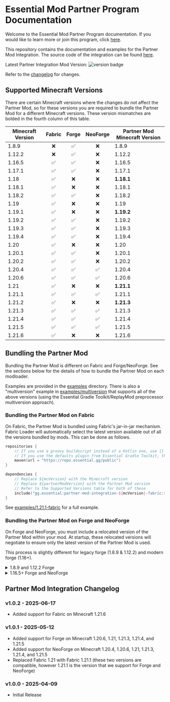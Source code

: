# Essential Mod Partner Program Documentation

Welcome to the Essential Mod Partner Program documentation. If you would like to learn more or join this program,
click [here](https://essential.gg/wiki/supporting-mod-creators).

This repository contains the documentation and examples for the Partner Mod Integration. The source code of the
integration can be found [here](https://github.com/EssentialGG/PartnerModIntegration).

Latest Partner Integration Mod Version:
<img alt="version badge" src="https://img.shields.io/maven-metadata/v?metadataUrl=https%3A%2F%2Frepo.essential.gg%2Fpublic%2Fgg%2Fessential%2Fpartner-mod-integration-1.12.2-forge%2Fmaven-metadata.xml">

Refer to the [changelog](#ad-mod-changelog) for changes.

## Supported Minecraft Versions

There are certain Minecraft versions where the changes do not affect the Partner Mod, so for these versions
you are required to bundle the Partner Mod for a different Minecraft versions. These version mismatches
are bolded in the fourth column of this table.

| Minecraft Version | Fabric | Forge | NeoForge | Partner Mod Minecraft Version |
|-------------------|:------:|:-----:|:--------:|-------------------------------|
| 1.8.9             |   ❌    |   ✅   |    ❌     | 1.8.9                         |
| 1.12.2            |   ❌    |   ✅   |    ❌     | 1.12.2                        |
| 1.16.5            |   ✅    |   ✅   |    ❌     | 1.16.5                        |
| 1.17.1            |   ✅    |   ✅   |    ❌     | 1.17.1                        |
| 1.18              |   ✅    |   ❌   |    ❌     | **1.18.1**                    |
| 1.18.1            |   ✅    |   ❌   |    ❌     | 1.18.1                        |
| 1.18.2            |   ✅    |   ✅   |    ❌     | 1.18.2                        |
| 1.19              |   ✅    |   ❌   |    ❌     | 1.19                          |
| 1.19.1            |   ✅    |   ❌   |    ❌     | **1.19.2**                    |
| 1.19.2            |   ✅    |   ✅   |    ❌     | 1.19.2                        |
| 1.19.3            |   ✅    |   ✅   |    ❌     | 1.19.3                        |
| 1.19.4            |   ✅    |   ✅   |    ❌     | 1.19.4                        |
| 1.20              |   ✅    |   ❌   |    ❌     | 1.20                          |
| 1.20.1            |   ✅    |   ✅   |    ❌     | 1.20.1                        |
| 1.20.2            |   ✅    |   ✅   |    ❌     | 1.20.2                        |
| 1.20.4            |   ✅    |   ✅   |    ✅     | 1.20.4                        |
| 1.20.6            |   ✅    |   ✅   |    ✅     | 1.20.6                        |
| 1.21              |   ✅    |   ❌   |    ❌     | **1.21.1**                    |
| 1.21.1            |   ✅    |   ✅   |    ✅     | 1.21.1                        |
| 1.21.2            |   ✅    |   ❌   |    ❌     | **1.21.3**                    |
| 1.21.3            |   ✅    |   ✅   |    ✅     | 1.21.3                        |
| 1.21.4            |   ✅    |   ✅   |    ✅     | 1.21.4                        |
| 1.21.5            |   ✅    |   ✅   |    ✅     | 1.21.5                        |
| 1.21.6            |   ✅    |   ❌   |    ❌     | 1.21.6                        |

## Bundling the Partner Mod

Bundling the Partner Mod is different on Fabric and Forge/NeoForge. See the sections below
for the details of how to bundle the Partner Mod on each modloader.

Examples are provided in the [examples](examples) directory. There is also a "multiversion" example
in [examples/multiversion](examples/multiversion) that supports all of the above versions
(using the Essential Gradle Toolkit/ReplayMod preprocessor multiversion approach).

### Bundling the Partner Mod on Fabric

On Fabric, the Partner Mod is bundled using Fabric's jar-in-jar mechanism. Fabric Loader will automatically select
the latest version available out of all the versions bundled by mods. This can be done as follows.

```kotlin
repositories {
    // If you use a groovy buildscript instead of a Kotlin one, use {} instead of ().
    // If you use the defaults plugin from Essential Gradle Toolkit, the repository is likely already added.
    maven(url = "https://repo.essential.gg/public")
}

dependencies {
    // Replace ${mcVersion} with the Minecraft version
    // Replace ${partnerModVersion} with the Partner Mod version
    // Refer to the Supported Versions table for both of these
    include("gg.essential:partner-mod-integration-${mcVersion}-fabric:${partnerModVersion}")
}
```

See [examples/1.21.1-fabric](examples/1.21.1-fabric) for a full example.

### Bundling the Partner Mod on Forge and NeoForge

On Forge and NeoForge, you must include a relocated version of the Partner Mod within your mod. At startup, these relocated versions
will negotiate to ensure only the latest version of the Partner Mod is used.

This process is slightly different for legacy forge (1.8.9 & 1.12.2) and modern forge (1.16+).

<details>
<summary>1.8.9 and 1.12.2 Forge</summary>

An example using the Kotlin buildscript can be found in [examples/1.12.2-forge](examples/1.12.2-forge)
and an example using the Groovy buildscript can be found in [examples/1.8.9-forge](examples/1.8.9-forge).

The following highlights the important sections (using the Kotlin buildscript, if using the Groovy buildscript
refer to the respective example).

```kotlin
plugins {
    // Load the shadow plugin.
    // We don't need to apply it since we don't want the default shadowJar task.
    id("com.gradleup.shadow") version "8.3.5" apply false
}

repositories {
    // If you use a groovy buildscript instead of a Kotlin one, use {} instead of ().
    // If you use the defaults plugin from Essential Gradle Toolkit, the repository is likely already added.
    maven(url = "https://repo.essential.gg/public")
}

// Replace this with a package within your mod package
val essentialPartnerModPackage = "com.example.mod.essentialpartnermod"

tasks.jar {
    manifest.attributes(
        // The main entry point of the Essential Partner mod is its core mod:
        "FMLCorePlugin" to "$essentialPartnerModPackage.asm.EssentialPartnerCoreMod",
        // If your mod already has its own core mod, you can have the Essential Partner core mod chain-load it:
        "EssentialPartnerCoreModDelegate" to "com.example.mod.asm.ExampleModCoreMod",
        // In any case, you'll likely also want to instruct Forge to load your regular mod, otherwise it'll only
        // load the core mod:
        "FMLCorePluginContainsFMLMod" to "Yes",
    )
}

// Replace ${mcVersion} with the Minecraft version
// Replace ${partnerModVersion} with the Partner Mod version
// Refer to the Supported Versions table for both of these
val essentialPartnerModDep = "gg.essential:partner-mod-integration-${mvVersion}-forge:${partnerModVersion}"

// Relocate Essential Ad into your mod's package
val relocatedEssentialPartnerModJar by tasks.registering(com.github.jengelman.gradle.plugins.shadow.tasks.ShadowJar::class) {
    destinationDirectory.set(layout.buildDirectory.dir("devlibs"))
    archiveFileName.set("essentialpartner.jar")
    inputs.property("essentialPartnerModPackage", essentialPartnerModPackage)
    val configuration = project.configurations.detachedConfiguration(project.dependencies.create(essentialPartnerModDep))
    dependsOn(configuration)
    from({ configuration.map { zipTree(it) } })
    exclude("mcmod.info", "META-INF/mods.toml", "META-INF/neoforge.mods.toml", "pack.mcmeta", "gg/essential/partnermod/EssentialPartnerMod.class")
    relocate("gg.essential.partnermod", essentialPartnerModPackage)
    filesMatching("gg/essential/partnermod/mixins.json") {
        filter { it.replace("gg.essential.partnermod", essentialPartnerModPackage) }
    }
}

// Include the relocated classes into your jar
tasks.jar {
    from(relocatedEssentialPartnerModJar.map { it.archiveFile }.map { zipTree(it) })
}
```

</details>

<details>
<summary>1.16.5+ Forge and NeoForge</summary>

An example using the Kotlin buildscript can be found in [examples/1.20.4-forge](examples/1.20.4-forge)
and an example using the Groovy buildscript can be found in [examples/1.16.5-forge](examples/1.16.5-forge).

The following highlights the important sections (using the Kotlin buildscript, if using the Groovy buildscript
refer to the respective example).

```kotlin
// Apply the shadow plugin
plugins {
    // Load the shadow plugin.
    // We don't need to apply it since we don't want the default shadowJar task.
    id("com.gradleup.shadow") version "8.3.5" apply false
}

repositories {
    // If you use a groovy buildscript instead of a Kotlin one, use {} instead of ().
    // If you use the defaults plugin from Essential Gradle Toolkit, the repository is likely already added.
    maven(url = "https://repo.essential.gg/public")
}

// Replace this with a package within your mod package
val essentialPartnerModPackage = "com.example.mod.essentialpartnermod"

tasks.jar {
    manifest.attributes(
        // The main entry point of the Essential Partner mod are its mixins.
        // Note that you may have to re-declare your own mixin configs here too depending on your build system.
        "MixinConfigs" to "${essentialPartnerModPackage.replace(".", "/")}/mixins.json,mixins.examplemod.json",
    )
}

// Replace ${mcVersion} with the Minecraft version
// Replace ${partnerModVersion} with the Partner Mod version
// Replace ${platform} with "forge" for Forge and "neoforge" for NeoForge 
// Refer to the Supported Versions table for both of these
val essentialPartnerModDep = "gg.essential:partner-mod-integration-${mcVersion}-${platform}:${partnerModVersion}"

// Relocate Essential Ad into your mod's package
val relocatedEssentialPartnerModJar by tasks.registering(com.github.jengelman.gradle.plugins.shadow.tasks.ShadowJar::class) {
    destinationDirectory.set(layout.buildDirectory.dir("devlibs"))
    archiveFileName.set("essentialpartner.jar")
    inputs.property("essentialPartnerModPackage", essentialPartnerModPackage)
    val configuration = project.configurations.detachedConfiguration(project.dependencies.create(essentialPartnerModDep))
    dependsOn(configuration)
    from({ configuration.map { zipTree(it) } })
    exclude("mcmod.info", "META-INF/mods.toml", "META-INF/neoforge.mods.toml", "pack.mcmeta", "gg/essential/partnermod/EssentialPartnerMod.class")
    relocate("gg.essential.partnermod", essentialPartnerModPackage)
    filesMatching("gg/essential/partnermod/mixins.json") {
        filter { it.replace("gg.essential.partnermod", essentialPartnerModPackage) }
    }
}

// Include the relocated classes into your jar
tasks.jar {
    from(relocatedEssentialPartnerModJar.map { it.archiveFile }.map { zipTree(it) })
}
```

</details>

## Partner Mod Integration Changelog

### v1.0.2 - 2025-06-17
- Added support for Fabric on Minecraft 1.21.6

### v1.0.1 - 2025-05-12
- Added support for Forge on Minecraft 1.20.6, 1.21, 1.21.3, 1.21.4, and 1.21.5
- Added support for NeoForge on Minecraft 1.20.4, 1.20.6, 1.21, 1.21.3, 1.21.4, and 1.21.5
- Replaced Fabric 1.21 with Fabric 1.21.1 (these two versions are compatible, however 1.21.1 is
the version that we support for Forge and NeoForge)

### v1.0.0 - 2025-04-09
- Initial Release
